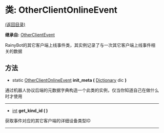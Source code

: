 # 类: OtherClientOnlineEvent

[(返回目录)](./)

**继承自:** [OtherClientEvent](otherclientevent.md)

RainyBot的其它客户端上线事件类，其实例记录了与一次其它客户端上线事件相关的数据

## 方法

* static [OtherClientOnlineEvent](otherclientonlineevent.md) **init\_meta (** [Dictionary](https://docs.godotengine.org/en/latest/classes/class\_dictionary.html) dic **)**

通过机器人协议后端的元数据字典构造一个此类的实例，仅当你知道自己在做什么时才使用

***

* [int](https://docs.godotengine.org/en/latest/classes/class\_int.html) **get\_kind\_id ( )**

获取事件对应的其它客户端的详细设备类型ID

***
